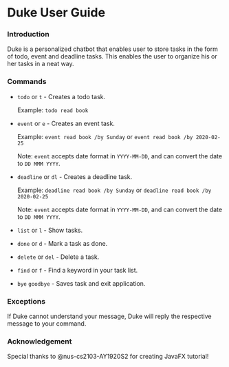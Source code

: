 # Duke User Guide

### Introduction 
Duke is a personalized chatbot that enables user to store tasks in the form of todo, event and deadline tasks. This enables the user to organize his or her tasks in a neat way.

### Commands
* `todo` or `t` - Creates a todo task.
    
    Example: `todo read book`
    
* `event` or `e` - Creates an event task.

    Example: `event read book /by Sunday` or `event read book /by 2020-02-25`
    
    Note: `event` accepts date format in `YYYY-MM-DD`, and can convert the date to `DD MMM YYYY`.
    
* `deadline` or `dl` - Creates a deadline task.

    Example: `deadline read book /by Sunday` or `deadline read book /by 2020-02-25`
    
    Note: `event` accepts date format in `YYYY-MM-DD`, and can convert the date to `DD MMM YYYY`.
    
* `list` or `l` - Show tasks.

* `done` or `d` - Mark a task as done.

* `delete` or `del` - Delete a task.

* `find` or `f` - Find a keyword in your task list.

* `bye` `goodbye` - Saves task and exit application.

### Exceptions
If Duke cannot understand your message, Duke will reply the respective message to your command.

### Acknowledgement
Special thanks to @nus-cs2103-AY1920S2 for creating JavaFX tutorial!